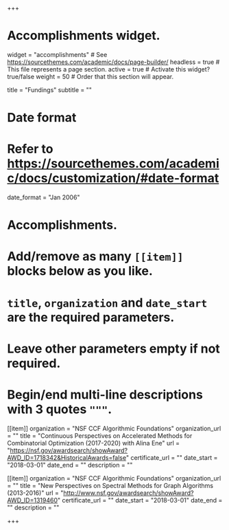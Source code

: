 +++
# Accomplishments widget.
widget = "accomplishments"  # See https://sourcethemes.com/academic/docs/page-builder/
headless = true  # This file represents a page section.
active = true  # Activate this widget? true/false
weight = 50  # Order that this section will appear.

title = "Fundings"
subtitle = ""

# Date format
#   Refer to https://sourcethemes.com/academic/docs/customization/#date-format
date_format = "Jan 2006"

# Accomplishments.
#   Add/remove as many `[[item]]` blocks below as you like.
#   `title`, `organization` and `date_start` are the required parameters.
#   Leave other parameters empty if not required.
#   Begin/end multi-line descriptions with 3 quotes `"""`.

[[item]]
  organization = "NSF CCF Algorithmic Foundations"
  organization_url = ""
  title = "Continuous Perspectives on Accelerated Methods for Combinatorial Optimization (2017-2020) with Alina Ene"
  url = "https://nsf.gov/awardsearch/showAward?AWD_ID=1718342&HistoricalAwards=false"
  certificate_url = ""
  date_start = "2018-03-01"
  date_end = ""
  description = ""

[[item]]
  organization = "NSF CCF Algorithmic Foundations"
  organization_url = ""
  title = "New Perspectives on Spectral Methods for Graph Algorithms (2013-2016)"
  url = "http://www.nsf.gov/awardsearch/showAward?AWD_ID=1319460"
  certificate_url = ""
  date_start = "2018-03-01"
  date_end = ""
  description = ""

+++
